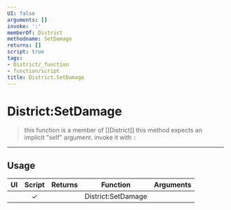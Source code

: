 ```yaml
---
UI: false
arguments: []
invoke: ':'
memberOf: District
methodname: SetDamage
returns: []
script: true
tags:
- District/_function
- function/script
title: District.SetDamage
---
```

# District:SetDamage
> this function is a member of [[District]]
> this method expects an implicit "self" argument. invoke it with `:`
-----
## Usage
|  UI | Script | Returns | Function | Arguments |
|:---:|:------:|-------:|:--------:|:---------|
| |✓||District:SetDamage||
